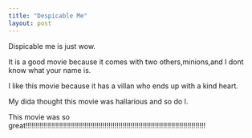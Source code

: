 ```yaml
---
title: "Despicable Me"
layout: post
---
```


Dispicable me is just wow.

It is a good movie because it comes with two others,minions,and I dont know what your name is.

I like this movie because it has a villan who ends up with a kind heart.

My dida thought this movie was hallarious and so do I.

This movie was so great!!!!!!!!!!!!!!!!!!!!!!!!!!!!!!!!!!!!!!!!!!!!!!!!!!!!!!!!!!!!!!!!!!!!!!!!!!!!!!!!!!!!!!!!!